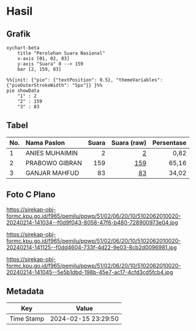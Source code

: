 # Hasil

## Grafik

```mermaid
xychart-beta
    title "Perolehan Suara Nasional"
    x-axis [01, 02, 03]
    y-axis "Suara" 0 --> 159
    bar [2, 159, 83]
```

```mermaid
%%{init: {"pie": {"textPosition": 0.5}, "themeVariables": {"pieOuterStrokeWidth": "5px"}} }%%
pie showData
    "1" : 2
    "2" : 159
    "3" : 83
```

## Tabel

| No. | Nama Paslon    | Suara | Suara (raw) | Persentase |
|:--- |:-------------- | -----:| -----------:| ----------:|
| 1   | ANIES MUHAIMIN | 2     | [2][p-1]    | 0,82       |
| 2   | PRABOWO GIBRAN | 159   | [159][p-2]  | 65,16      |
| 3   | GANJAR MAHFUD  | 83    | [83][p-3]   | 34,02      |


[p-1]: https://github.com/gigit-pemilu/pemilu-2024/blob/main/pilpres/hitung-suara/sub/51-bali/sub/02-tabanan/sub/06-kediri/sub/2010-pandak-gede/sub/020-tps/sub/paslon-1.txt
[p-2]: https://github.com/gigit-pemilu/pemilu-2024/blob/main/pilpres/hitung-suara/sub/51-bali/sub/02-tabanan/sub/06-kediri/sub/2010-pandak-gede/sub/020-tps/sub/paslon-2.txt
[p-3]: https://github.com/gigit-pemilu/pemilu-2024/blob/main/pilpres/hitung-suara/sub/51-bali/sub/02-tabanan/sub/06-kediri/sub/2010-pandak-gede/sub/020-tps/sub/paslon-3.txt

## Foto C Plano

https://sirekap-obj-formc.kpu.go.id/f965/pemilu/ppwp/51/02/06/20/10/5102062010020-20240214-141034--f0d9f043-8058-47f6-b480-728900973e04.jpg

https://sirekap-obj-formc.kpu.go.id/f965/pemilu/ppwp/51/02/06/20/10/5102062010020-20240214-141125--f0dd4604-733f-4d22-9e03-8cb2d0096981.jpg

https://sirekap-obj-formc.kpu.go.id/f965/pemilu/ppwp/51/02/06/20/10/5102062010020-20240214-141045--5e5b1dbd-198b-45e7-ac17-4cfd3cd5fcb4.jpg


## Metadata

| Key        | Value               |
| ---------- | ------------------- |
| Time Stamp | 2024-02-15 23:29:50 |



